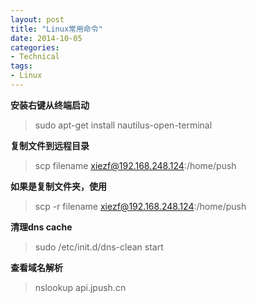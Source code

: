 ```yaml
---
layout: post
title: "Linux常用命令"
date: 2014-10-05
categories:
- Technical
tags:
- Linux 
---
```



**安装右键从终端启动**
> sudo apt-get install nautilus-open-terminal

**复制文件到远程目录**
> scp filename  xiezf@192.168.248.124:/home/push

<!-- more -->

**如果是复制文件夹，使用**
> scp -r filename  xiezf@192.168.248.124:/home/push

**清理dns cache**
> sudo /etc/init.d/dns-clean start 

**查看域名解析**
> nslookup  api.jpush.cn
